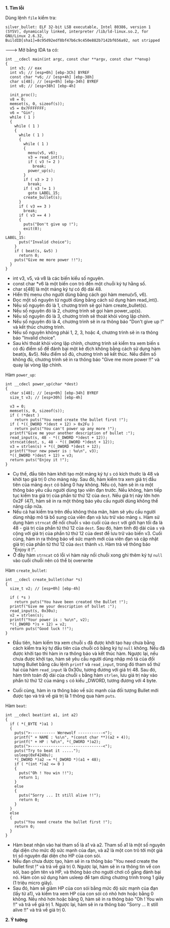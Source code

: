 **1. Tìm lỗi**

Dùng lệnh `file` kiểm tra:

```
silver_bullet: ELF 32-bit LSB executable, Intel 80386, version 1 (SYSV), dynamically linked, interpreter /lib/ld-linux.so.2, for GNU/Linux 2.6.32, BuildID[sha1]=8c95d92edf8bf47b6c9c450e882b7142bf656a92, not stripped
```

---> Mở bằng IDA ta có:

```
int __cdecl main(int argc, const char **argv, const char **envp)
{
  int v3; // eax
  int v5; // [esp+0h] [ebp-3Ch] BYREF
  const char *v6; // [esp+4h] [ebp-38h]
  char s[48]; // [esp+8h] [ebp-34h] BYREF
  int v8; // [esp+38h] [ebp-4h]

  init_proc();
  v8 = 0;
  memset(s, 0, sizeof(s));
  v5 = 0x7FFFFFFF;
  v6 = "Gin";
  while ( 1 )
  {
    while ( 1 )
    {
      while ( 1 )
      {
        while ( 1 )
        {
          menu(v5, v6);
          v3 = read_int();
          if ( v3 != 2 )
            break;
          power_up(s);
        }
        if ( v3 > 2 )
          break;
        if ( v3 != 1 )
          goto LABEL_15;
        create_bullet(s);
      }
      if ( v3 == 3 )
        break;
      if ( v3 == 4 )
      {
        puts("Don't give up !");
        exit(0);
      }
LABEL_15:
      puts("Invalid choice");
    }
    if ( beat(s, &v5) )
      return 0;
    puts("Give me more power !!");
  }
}
```

- int v3, v5, và v8 là các biến kiểu số nguyên.
- const char *v6 là một biến con trỏ đến một chuỗi ký tự hằng số.
- char s[48] là một mảng ký tự có độ dài 48.
- Hiển thị menu cho người dùng bằng cách gọi hàm menu(v5, v6).
- Đọc một số nguyên từ người dùng bằng cách sử dụng hàm read_int().
- Nếu số nguyên đó là 1, chương trình sẽ gọi hàm create_bullet(s).
- Nếu số nguyên đó là 2, chương trình sẽ gọi hàm power_up(s).
- Nếu số nguyên đó là 3, chương trình sẽ thoát khỏi vòng lặp chính.
- Nếu số nguyên đó là 4, chương trình sẽ in ra thông báo "Don't give up !" và kết thúc chương trình.
- Nếu số nguyên không phải 1, 2, 3, hoặc 4, chương trình sẽ in ra thông báo "Invalid choice".
- Sau khi thoát khỏi vòng lặp chính, chương trình sẽ kiểm tra xem biến s có đủ điểm số để đánh bại một kẻ địch không bằng cách sử dụng hàm beat(s, &v5). Nếu điểm số đủ, chương trình sẽ kết thúc. Nếu điểm số không đủ, chương trình sẽ in ra thông báo "Give me more power !!" và quay lại vòng lặp chính.

Hàm `power_up`:

```
int __cdecl power_up(char *dest)
{
  char s[48]; // [esp+0h] [ebp-34h] BYREF
  size_t v3; // [esp+30h] [ebp-4h]

  v3 = 0;
  memset(s, 0, sizeof(s));
  if ( !*dest )
    return puts("You need create the bullet first !");
  if ( *((_DWORD *)dest + 12) > 0x2Fu )
    return puts("You can't power up any more !");
  printf("Give me your another description of bullet :");
  read_input(s, 48 - *((_DWORD *)dest + 12));
  strncat(dest, s, 48 - *((_DWORD *)dest + 12));
  v3 = strlen(s) + *((_DWORD *)dest + 12);
  printf("Your new power is : %u\n", v3);
  *((_DWORD *)dest + 12) = v3;
  return puts("Enjoy it !");
}
```

- Cụ thể, đầu tiên hàm khởi tạo một mảng ký tự `s` có kích thước là 48 và khởi tạo giá trị 0 cho mảng này. Sau đó, hàm kiểm tra xem giá trị đầu tiên của mảng `dest` có bằng 0 hay không. Nếu có, hàm sẽ in ra một thông báo yêu cầu người dùng tạo viên đạn trước. Nếu không, hàm tiếp tục kiểm tra giá trị của phần tử thứ 12 của `dest`. Nếu giá trị này lớn hơn 0x2F (47), hàm sẽ in ra một thông báo yêu cầu người dùng không thể nâng cấp nữa.
- Nếu cả hai kiểm tra trên đều không thỏa mãn, hàm sẽ yêu cầu người dùng nhập mô tả bổ sung của viên đạn và lưu trữ vào mảng `s`. Hàm sử dụng hàm `strncat` để nối chuỗi `s` vào cuối của `dest` với giới hạn tối đa là 48 - giá trị của phần tử thứ 12 của `dest`. Sau đó, hàm tính độ dài của `s` và cộng với giá trị của phần tử thứ 12 của dest để lưu trữ vào biến v3. Cuối cùng, hàm in ra thông báo về sức mạnh mới của viên đạn và cập nhật giá trị của phần tử thứ 12 của `dest` thành `v3`. Hàm trả về thông báo "Enjoy it !". 
- Ở đây hàm `strncat` có lỗi vì hàm này nối chuỗi xong ghi thêm ký tự `null` vào cuối chuỗi nên có thể bị overwrite

Hàm `create_bullet`:

```
int __cdecl create_bullet(char *s)
{
  size_t v2; // [esp+0h] [ebp-4h]

  if ( *s )
    return puts("You have been created the Bullet !");
  printf("Give me your description of bullet :");
  read_input(s, 0x30u);
  v2 = strlen(s);
  printf("Your power is : %u\n", v2);
  *((_DWORD *)s + 12) = v2;
  return puts("Good luck !!");
}
```

- Đầu tiên, hàm kiểm tra xem chuỗi `s` đã được khởi tạo hay chưa bằng cách kiểm tra ký tự đầu tiên của chuỗi có bằng ký tự `null` không. Nếu đã được khởi tạo thì hàm in ra thông báo và kết thúc hàm. Ngược lại, nếu chưa được khởi tạo, hàm sẽ yêu cầu người dùng nhập mô tả của đối tượng Bullet bằng câu lệnh `printf` và `read_input`, trong đó tham số thứ hai của hàm `read_input` là 0x30u, tương đương với giá trị 48. Sau đó, hàm tính toán độ dài của chuỗi `s` bằng hàm `strlen`, lưu giá trị này vào phần tử thứ 12 của mảng `s` có kiểu _DWORD, tương đương với 4 byte.

- Cuối cùng, hàm in ra thông báo về sức mạnh của đối tượng Bullet mới được tạo và trả về giá trị là 1 thông qua hàm `puts`.

Hàm `beat`:

```
int __cdecl beat(int a1, int a2)
{
  if ( *(_BYTE *)a1 )
  {
    puts(">----------- Werewolf -----------<");
    printf(" + NAME : %s\n", *(const char **)(a2 + 4));
    printf(" + HP : %d\n", *(_DWORD *)a2);
    puts(">--------------------------------<");
    puts("Try to beat it .....");
    usleep(0xF4240u);
    *(_DWORD *)a2 -= *(_DWORD *)(a1 + 48);
    if ( *(int *)a2 <= 0 )
    {
      puts("Oh ! You win !!");
      return 1;
    }
    else
    {
      puts("Sorry ... It still alive !!");
      return 0;
    }
  }
  else
  {
    puts("You need create the bullet first !");
    return 0;
  }
}
```

- Hàm beat nhận vào hai tham số là a1 và a2. Tham số a1 là một số nguyên đại diện cho mức độ sức mạnh của đạn, và a2 là một con trỏ tới một giá trị số nguyên đại diện cho HP của con sói.
- Nếu đạn chưa được tạo, hàm sẽ in ra thông báo "You need create the bullet first !" và trả về giá trị 0. Ngược lại, hàm sẽ in ra thông tin về con sói, bao gồm tên và HP, và thông báo cho người chơi cố gắng đánh bại nó. Hàm còn sử dụng hàm usleep để tạm dừng chương trình trong 1 giây (1 triệu micro giây).
- Sau đó, hàm sẽ giảm HP của con sói bằng mức độ sức mạnh của đạn (lấy từ a1), và kiểm tra xem HP của con sói có nhỏ hơn hoặc bằng 0 không. Nếu nhỏ hơn hoặc bằng 0, hàm sẽ in ra thông báo "Oh ! You win !!" và trả về giá trị 1. Ngược lại, hàm sẽ in ra thông báo "Sorry ... It still alive !!" và trả về giá trị 0.

**2. Ý tưởng**

